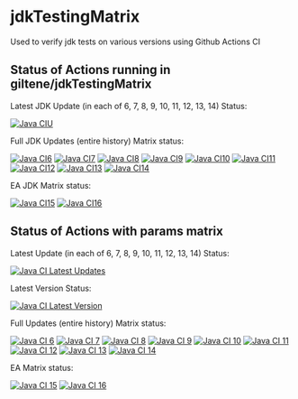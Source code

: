 # jdkTestingMatrix

Used to verify jdk tests on various versions using Github Actions CI

## Status of Actions running in giltene/jdkTestingMatrix

Latest JDK Update (in each of 6, 7, 8, 9, 10, 11, 12, 13, 14) Status:

[![Java CIU](https://github.com/giltene/jdkTestingMatrix/workflows/Latest_JDK_Updates/badge.svg)](https://github.com/giltene/jdkTestingMatrix/actions)

Full JDK Updates (entire history) Matrix status:

[![Java CI6](https://github.com/giltene/jdkTestingMatrix/workflows/Java6/badge.svg)](https://github.com/giltene/jdkTestingMatrix/actions)
[![Java CI7](https://github.com/giltene/jdkTestingMatrix/workflows/Java7/badge.svg)](https://github.com/giltene/jdkTestingMatrix/actions)
[![Java CI8](https://github.com/giltene/jdkTestingMatrix/workflows/Java8/badge.svg)](https://github.com/giltene/jdkTestingMatrix/actions)
[![Java CI9](https://github.com/giltene/jdkTestingMatrix/workflows/Java9/badge.svg)](https://github.com/giltene/jdkTestingMatrix/actions)
[![Java CI10](https://github.com/giltene/jdkTestingMatrix/workflows/Java10/badge.svg)](https://github.com/giltene/jdkTestingMatrix/actions)
[![Java CI11](https://github.com/giltene/jdkTestingMatrix/workflows/Java11/badge.svg)](https://github.com/giltene/jdkTestingMatrix/actions)
[![Java CI12](https://github.com/giltene/jdkTestingMatrix/workflows/Java12/badge.svg)](https://github.com/giltene/jdkTestingMatrix/actions)
[![Java CI13](https://github.com/giltene/jdkTestingMatrix/workflows/Java13/badge.svg)](https://github.com/giltene/jdkTestingMatrix/actions)
[![Java CI14](https://github.com/giltene/jdkTestingMatrix/workflows/Java14/badge.svg)](https://github.com/giltene/jdkTestingMatrix/actions)

EA JDK Matrix status:

[![Java CI15](https://github.com/giltene/jdkTestingMatrix/workflows/Java15/badge.svg)](https://github.com/giltene/jdkTestingMatrix/actions)
[![Java CI16](https://github.com/giltene/jdkTestingMatrix/workflows/Java16/badge.svg)](https://github.com/giltene/jdkTestingMatrix/actions)

## Status of Actions with params matrix 

Latest Update (in each of 6, 7, 8, 9, 10, 11, 12, 13, 14) Status:

[![Java CI Latest Updates](https://github.com/foojay-gha/jdkTestingMatrix/workflows/JavaLatestUpdateForVersion-params/badge.svg)](https://github.com/foojay-gha/jdkTestingMatrix/actions)

Latest Version Status:

[![Java CI Latest Version](https://github.com/foojay-gha/jdkTestingMatrix/workflows/JavaLatestVersion-params/badge.svg)](https://github.com/foojay-gha/jdkTestingMatrix/actions)

Full Updates (entire history) Matrix status:

[![Java CI 6](https://github.com/foojay-gha/jdkTestingMatrix/workflows/Java6-params/badge.svg)](https://github.com/foojay-gha/jdkTestingMatrix/actions)
[![Java CI 7](https://github.com/foojay-gha/jdkTestingMatrix/workflows/Java7-params/badge.svg)](https://github.com/foojay-gha/jdkTestingMatrix/actions)
[![Java CI 8](https://github.com/foojay-gha/jdkTestingMatrix/workflows/Java8-params/badge.svg)](https://github.com/foojay-gha/jdkTestingMatrix/actions)
[![Java CI 9](https://github.com/foojay-gha/jdkTestingMatrix/workflows/Java9-params/badge.svg)](https://github.com/foojay-gha/jdkTestingMatrix/actions)
[![Java CI 10](https://github.com/foojay-gha/jdkTestingMatrix/workflows/Java10-params/badge.svg)](https://github.com/foojay-gha/jdkTestingMatrix/actions)
[![Java CI 11](https://github.com/foojay-gha/jdkTestingMatrix/workflows/Java11-params/badge.svg)](https://github.com/foojay-gha/jdkTestingMatrix/actions)
[![Java CI 12](https://github.com/foojay-gha/jdkTestingMatrix/workflows/Java12-params/badge.svg)](https://github.com/foojay-gha/jdkTestingMatrix/actions)
[![Java CI 13](https://github.com/foojay-gha/jdkTestingMatrix/workflows/Java13-params/badge.svg)](https://github.com/foojay-gha/jdkTestingMatrix/actions)
[![Java CI 14](https://github.com/foojay-gha/jdkTestingMatrix/workflows/Java14-params/badge.svg)](https://github.com/foojay-gha/jdkTestingMatrix/actions)

EA Matrix status:

[![Java CI 15](https://github.com/foojay-gha/jdkTestingMatrix/workflows/Java15-params/badge.svg)](https://github.com/foojay-gha/jdkTestingMatrix/actions)
[![Java CI 16](https://github.com/foojay-gha/jdkTestingMatrix/workflows/Java16-params/badge.svg)](https://github.com/foojay-gha/jdkTestingMatrix/actions)